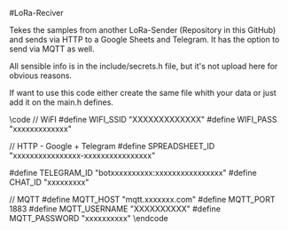 #LoRa-Reciver

Tekes the samples from another LoRa-Sender (Repository in this GitHub) and sends via HTTP to a Google Sheets and Telegram. It has the option to send via MQTT as well. 

All sensible info is in the include/secrets.h file, but it's not upload here for obvious reasons. 

If want to use this code either create the same file whith your data or just add it on the main.h defines.

\code
// WiFI
#define WIFI_SSID "XXXXXXXXXXXXX"
#define WIFI_PASS "xxxxxxxxxxxxx"

// HTTP - Google + Telegram
#define SPREADSHEET_ID "xxxxxxxxxxxxxxxx-xxxxxxxxxxxxxxxx"

#define TELEGRAM_ID "botxxxxxxxxxx:xxxxxxxxxxxxxxxx"
#define CHAT_ID "xxxxxxxxx"

// MQTT
#define MQTT_HOST       "mqtt.xxxxxxx.com"
#define MQTT_PORT       1883
#define MQTT_USERNAME   "XXXXXXXXXX"
#define MQTT_PASSWORD   "xxxxxxxxxx"
\endcode
